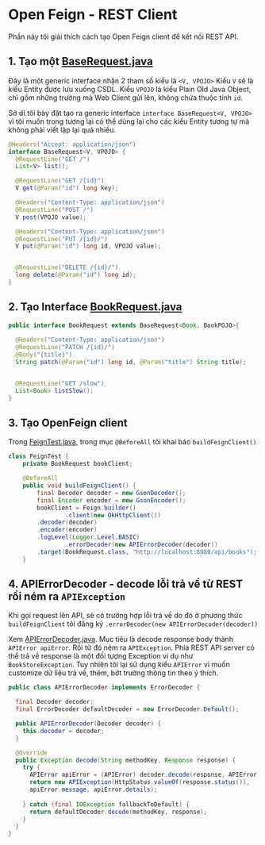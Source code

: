 # Open Feign - REST Client

Phần này tôi giải thích cách tạo Open Feign client để kết nối REST API.

## 1. Tạo một [BaseRequest.java](src/main/java/vn/techmaster/bookstore/restclient/BaseRequest.java)
Đây là một generic interface nhận 2 tham số kiểu là ```<V, VPOJO>```
Kiểu ```V``` sẽ là kiểu Entity được lưu xuống CSDL.
Kiểu ```VPOJO``` là kiểu Plain Old Java Object, chỉ gồm những trường mà Web Client gửi lên, không chứa thuộc tính ```id```.

Sở dĩ tôi bày đặt tạo ra generic interface ```interface BaseRequest<V, VPOJO>``` vì tôi muốn trong tương lại có thể dùng lại cho các kiểu Entity tương tự mà không phải viết lặp lại quá nhiều.

```java
@Headers("Accept: application/json")
interface BaseRequest<V, VPOJO> {
  @RequestLine("GET /")
  List<V> list();

  @RequestLine("GET /{id}")
  V get(@Param("id") long key);

  @Headers("Content-Type: application/json")
  @RequestLine("POST /")
  V post(VPOJO value);

  @Headers("Content-Type: application/json")
  @RequestLine("PUT /{id}/")
  V put(@Param("id") long id, VPOJO value);


  @RequestLine("DELETE /{id}/")
  long delete(@Param("id") long id);
}
```

## 2. Tạo Interface [BookRequest.java](target/classes/vn/techmaster/bookstore/restclient/BookRequest.class)

```java
public interface BookRequest extends BaseRequest<Book, BookPOJO>{
  
  @Headers("Content-Type: application/json")
  @RequestLine("PATCH /{id}/")
  @Body("{title}")
  String patch(@Param("id") long id, @Param("title") String title);


  @RequestLine("GET /slow")
  List<Book> listSlow();
}
```

## 3. Tạo OpenFeign client
Trong [FeignTest.java](src/test/java/vn/techmaster/bookstore/FeignTest.java), trong mục ```@BeforeAll``` tôi khai báo ```buildFeignClient()```

```java
class FeignTest {
	private BookRequest bookClient;

	@BeforeAll
	public void buildFeignClient() {
		final Decoder decoder = new GsonDecoder();
		final Encoder encoder = new GsonEncoder();
		bookClient = Feign.builder()
				.client(new OkHttpClient())
        .decoder(decoder)
        .encoder(encoder)
        .logLevel(Logger.Level.BASIC)
				.errorDecoder(new APIErrorDecoder(decoder))
        .target(BookRequest.class, "http://localhost:8080/api/books");
	}
```

## 4. APIErrorDecoder - decode lỗi trả về từ REST rồi ném ra ```APIException```
Khi gọi request lên API, sẽ có trường hợp lỗi trả về do đó ở phương thức ```buildFeignClient``` tôi đăng ký ```.errorDecoder(new APIErrorDecoder(decoder))```

Xem [APIErrorDecoder.java](src/main/java/vn/techmaster/bookstore/restclient/APIErrorDecoder.java). Mục tiêu là decode response body thành ```APIError apiError```. Rồi từ đó ném ra ```APIException```.
Phía REST API server có thể trả về response là một đối tượng Exception ví dụ như ```BookStoreException```. Tuy nhiên tôi lại sử dụng kiểu ```APIError``` vì muốn customize dữ liệu trả về, thêm, bớt trường thông tin theo ý thích.

```java
public class APIErrorDecoder implements ErrorDecoder {

  final Decoder decoder;
  final ErrorDecoder defaultDecoder = new ErrorDecoder.Default();

  public APIErrorDecoder(Decoder decoder) {
    this.decoder = decoder;
  }

  @Override
  public Exception decode(String methodKey, Response response) {
    try {
      APIError apiError = (APIError) decoder.decode(response, APIError.class);
      return new APIException(HttpStatus.valueOf(response.status()), 
      apiError.message, apiError.details);
      
    } catch (final IOException fallbackToDefault) {
      return defaultDecoder.decode(methodKey, response);
    }
  }
}
```

